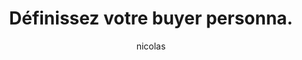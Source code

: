 ---
layout: lessons
title:  "Définissez votre buyer personna."
author: "nicolas"
excerpt: ""
image: "/assets/public/images/lessons/buyer-personna.png"

course_title: "Créer un site internet"
course_url: "/cours/creer-site-web-sans-coder.html"
---